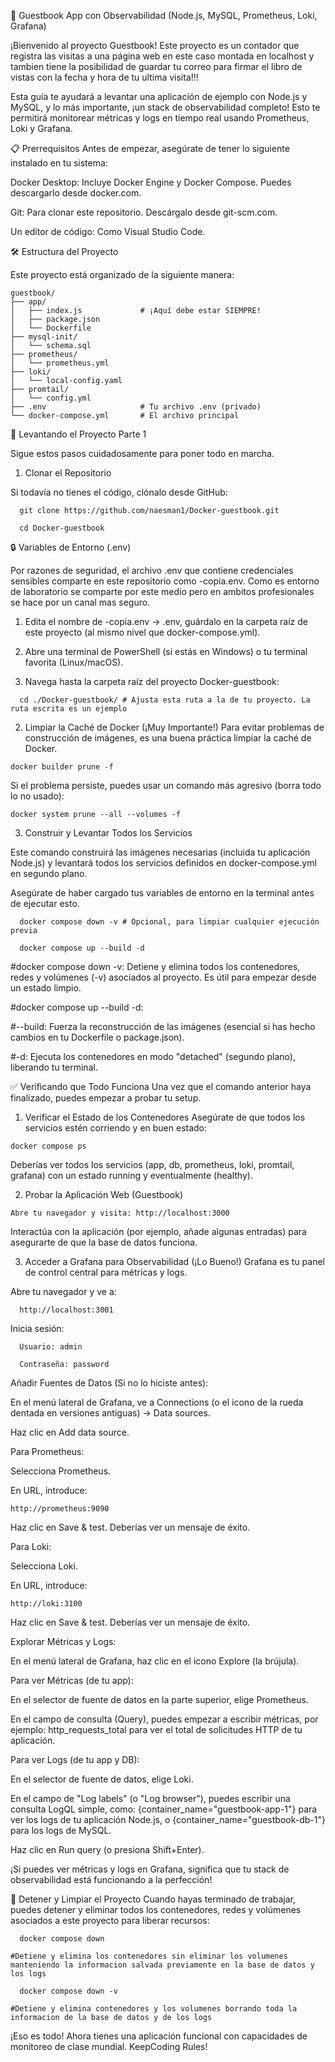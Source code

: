 🚀 Guestbook App con Observabilidad (Node.js, MySQL, Prometheus, Loki, Grafana)

¡Bienvenido al proyecto Guestbook! Este proyecto es un contador que registra las visitas a una página web en este caso montada en localhost y tambien tiene la posibilidad de guardar tu correo para firmar el libro de vistas con la fecha y hora de tu ultima visita!!!

Esta guía te ayudará a levantar una aplicación de ejemplo con Node.js y MySQL, y lo más importante, ¡un stack de observabilidad completo! Esto te permitirá monitorear métricas y logs en tiempo real usando Prometheus, Loki y Grafana.

📋 Prerrequisitos
Antes de empezar, asegúrate de tener lo siguiente instalado en tu sistema:

Docker Desktop: Incluye Docker Engine y Docker Compose. Puedes descargarlo desde docker.com.

Git: Para clonar este repositorio. Descárgalo desde git-scm.com.

Un editor de código: Como Visual Studio Code.

🛠️ Estructura del Proyecto

Este proyecto está organizado de la siguiente manera:

```
guestbook/
├── app/
│   ├── index.js             # ¡Aquí debe estar SIEMPRE!
│   ├── package.json
│   └── Dockerfile
├── mysql-init/
│   └── schema.sql
├── prometheus/
│   └── prometheus.yml
├── loki/
│   └── local-config.yaml
├── promtail/
│   └── config.yml
├── .env                     # Tu archivo .env (privado)
└── docker-compose.yml       # El archivo principal
```

🚀 Levantando el Proyecto Parte 1

Sigue estos pasos cuidadosamente para poner todo en marcha.

1. Clonar el Repositorio 

Si todavía no tienes el código, clónalo desde GitHub:

```
  git clone https://github.com/naesman1/Docker-guestbook.git
  
  cd Docker-guestbook
```
🔒 Variables de Entorno (.env)

Por razones de seguridad, el archivo .env que contiene credenciales sensibles comparte en este repositorio como -copia.env. Como es entorno de laboratorio se comparte por este medio pero en ambitos profesionales se hace por un canal mas seguro. 

1. Edita el nombre de -copia.env -> .env, guárdalo en la carpeta raíz de este proyecto (al mismo nivel que docker-compose.yml).

2. Abre una terminal de PowerShell (si estás en Windows) o tu terminal favorita (Linux/macOS).

3. Navega hasta la carpeta raíz del proyecto Docker-guestbook:

```
  cd ./Docker-guestbook/ # Ajusta esta ruta a la de tu proyecto. La ruta escrita es un ejemplo
```

2. Limpiar la Caché de Docker (¡Muy Importante!)
Para evitar problemas de construcción de imágenes, es una buena práctica limpiar la caché de Docker.

```
docker builder prune -f
```
Si el problema persiste, puedes usar un comando más agresivo (borra todo lo no usado):
```
docker system prune --all --volumes -f
```

3.  Construir y Levantar Todos los Servicios

Este comando construirá las imágenes necesarias (incluida tu aplicación Node.js) y levantará todos los servicios definidos en docker-compose.yml en segundo plano.

Asegúrate de haber cargado tus variables de entorno en la terminal antes de ejecutar esto.

```
  docker compose down -v # Opcional, para limpiar cualquier ejecución previa
  
  docker compose up --build -d
```
  #docker compose down -v: Detiene y elimina todos los contenedores, redes y volúmenes (-v) asociados al proyecto. Es útil para empezar desde un estado limpio.

  #docker compose up --build -d:

  #--build: Fuerza la reconstrucción de las imágenes (esencial si has hecho cambios en tu Dockerfile o package.json).

  #-d: Ejecuta los contenedores en modo "detached" (segundo plano), liberando tu terminal.

✅ Verificando que Todo Funciona
Una vez que el comando anterior haya finalizado, puedes empezar a probar tu setup.

1. Verificar el Estado de los Contenedores
Asegúrate de que todos los servicios estén corriendo y en buen estado:
```
docker compose ps
```
Deberías ver todos los servicios (app, db, prometheus, loki, promtail, grafana) con un estado running y eventualmente (healthy).

2. Probar la Aplicación Web (Guestbook)
```
Abre tu navegador y visita: http://localhost:3000
```
Interactúa con la aplicación (por ejemplo, añade algunas entradas) para asegurarte de que la base de datos funciona.

3. Acceder a Grafana para Observabilidad (¡Lo Bueno!)
Grafana es tu panel de control central para métricas y logs.

  Abre tu navegador y ve a:
```
  http://localhost:3001
```
  Inicia sesión:
```
  Usuario: admin
```
```
  Contraseña: password 
```
Añadir Fuentes de Datos (Si no lo hiciste antes):

  En el menú lateral de Grafana, ve a Connections (o el icono de la rueda dentada en versiones antiguas) -> Data sources.

   Haz clic en Add data source.

  Para Prometheus:

   Selecciona Prometheus.

   En URL, introduce:
   ``` 
   http://prometheus:9090
 ```

   Haz clic en Save & test. Deberías ver un mensaje de éxito.

  Para Loki:

   Selecciona Loki.

   En URL, introduce:
   
   ```
   http://loki:3100
```

   Haz clic en Save & test. Deberías ver un mensaje de éxito.

  Explorar Métricas y Logs:

   En el menú lateral de Grafana, haz clic en el icono Explore (la brújula).

   Para ver Métricas (de tu app):

   En el selector de fuente de datos en la parte superior, elige Prometheus.

   En el campo de consulta (Query), puedes empezar a escribir métricas, por ejemplo: http_requests_total para ver el total de solicitudes HTTP de tu aplicación.

  Para ver Logs (de tu app y DB):

   En el selector de fuente de datos, elige Loki.

   En el campo de "Log labels" (o "Log browser"), puedes escribir una consulta LogQL simple, como: {container_name="guestbook-app-1"} para ver los logs de tu aplicación Node.js, o {container_name="guestbook-db-1"} para los logs de MySQL.

   Haz clic en Run query (o presiona Shift+Enter).

¡Si puedes ver métricas y logs en Grafana, significa que tu stack de observabilidad está funcionando a la perfección!

🛑 Detener y Limpiar el Proyecto
Cuando hayas terminado de trabajar, puedes detener y eliminar todos los contenedores, redes y volúmenes asociados a este proyecto para liberar recursos:
```
  docker compose down

#Detiene y elimina los contenedores sin eliminar los volumenes manteniendo la informacion salvada previamente en la base de datos y los logs 
```

```  
  docker compose down -v

#Detiene y elimina contenedores y los volumenes borrando toda la informacion de la base de datos y de los logs
```
¡Eso es todo! Ahora tienes una aplicación funcional con capacidades de monitoreo de clase mundial. KeepCoding Rules!



